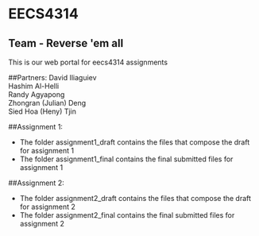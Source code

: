 # EECS4314
<h2>Team - Reverse 'em all</h2>
This is our web portal for eecs4314 assignments

##Partners:
David Iliaguiev  
Hashim Al-Helli  
Randy Agyapong  
Zhongran (Julian) Deng  
Sied Hoa (Heny) Tjin  

##Assignment 1:  
- The folder assignment1_draft contains the files that compose the draft for assignment 1  
- The folder assignment1_final contains the final submitted files for assignment 1  

##Assignment 2: 
- The folder assignment2_draft contains the files that compose the draft for assignment 2  
- The folder assignment2_final contains the final submitted files for assignment 2  
